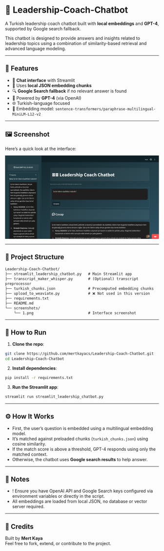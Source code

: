 # 🧠 Leadership-Coach-Chatbot

A Turkish leadership coach chatbot built with **local embeddings** and **GPT-4**, supported by Google search fallback.

This chatbot is designed to provide answers and insights related to leadership topics using a combination of similarity-based retrieval and advanced language modeling.

---

## 🔧 Features

- 💬 **Chat interface** with Streamlit
- 📁 Uses **local JSON embedding chunks**
- 🔍 **Google Search fallback** if no relevant answer is found
- 🤖 Powered by **GPT-4** (via OpenAI)
- 🌐 Turkish-language focused
- 🧠 Embedding model: `sentence-transformers/paraphrase-multilingual-MiniLM-L12-v2`

---

## 🖼️ Screenshot

Here’s a quick look at the interface:

![Chatbot Screenshot](screenshots/1.png)

---

## 📁 Project Structure

```
Leadership-Coach-Chatbot/
├── streamlit_leadership_chatbot.py   # Main Streamlit app
├── transcript_maker_whisper.py       # (Optional) transcript preprocessor
├── turkish_chunks.json               # Precomputed embedding chunks
├── upload_to_weaviate.py             # ❌ Not used in this version
├── requirements.txt
├── README.md
└── screenshots/
    └── 1.png                         # Interface screenshot
```

---

## 🚀 How to Run

1. **Clone the repo**:

```bash
git clone https://github.com/mertkayacs/Leadership-Coach-Chatbot.git
cd Leadership-Coach-Chatbot
```

2. **Install dependencies**:

```bash
pip install -r requirements.txt
```

3. **Run the Streamlit app**:

```bash
streamlit run streamlit_leadership_chatbot.py
```

---

## ⚙️ How It Works

- First, the user’s question is embedded using a multilingual embedding model.
- It’s matched against preloaded chunks (`turkish_chunks.json`) using cosine similarity.
- If the match score is above a threshold, GPT-4 responds using only the matched context.
- Otherwise, the chatbot uses **Google search results** to help answer.

---

## 📝 Notes

- ! Ensure you have OpenAI API and Google Search keys configured via environment variables or directly in the script.
- All embeddings are loaded from local JSON, no database or vector server required.

---

## 🙏 Credits

Built by **Mert Kaya** \
Feel free to fork, extend, or contribute to the project. 
